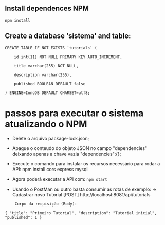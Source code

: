 ## Install dependences NPM
    
    npm install

## Create a database 'sistema' and table:
    CREATE TABLE IF NOT EXISTS `tutorials` (

        id int(11) NOT NULL PRIMARY KEY AUTO_INCREMENT,

        title varchar(255) NOT NULL,

        description varchar(255),

        published BOOLEAN DEFAULT false
        
    ) ENGINE=InnoDB DEFAULT CHARSET=utf8;

# passos para executar o sistema atualizando o NPM
 
 - Delete o arquivo package-lock.json;
 - Apague o conteudo do objeto JSON no campo "dependencies" deixando apenas a chave vazia "dependencies":{};
 - Execute o comando para instalar os recursos necessário para rodar a API:
    npm install cors express mysql
 - Agora poderá executar a API com:
    `npm start`
 - Usando o PostMan ou outro basta consumir as rotas de exemplo:
    => Cadastrar novo Tutorial [POST] http://localhost:8081/api/tutorials
        
        Corpo da requisição (Body):

``{
    "title": "Primeiro Tutorial",
    "description": "Tutorial inicial",
    "published": 1
}``
